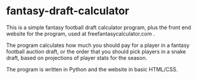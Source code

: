 # fantasy-draft-calculator
This is a simple fantasy football draft calculator program, plus the front end website for the program, used at freefantasycalculator.com .

The program calculates how much you should pay for a player in a fantasy football auction draft, or the order that you should pick players in a snake draft, based on projections of player stats for the season.

The program is written in Python and the website in basic HTML/CSS.
